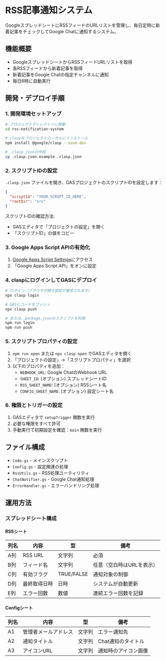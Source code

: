 # RSS記事通知システム

GoogleスプレッドシートにRSSフィードのURLリストを管理し、毎日定時に新着記事をチェックしてGoogle Chatに通知するシステム。

## 機能概要

- GoogleスプレッドシートからRSSフィードURLリストを取得
- 各RSSフィードから新着記事を取得
- 新着記事をGoogle Chatの指定チャンネルに通知
- 毎日6時に自動実行


## 開発・デプロイ手順

### 1. 開発環境セットアップ

```bash
# プロジェクトディレクトリに移動
cd rss-notification-system

# claspをプロジェクトローカルにインストール
npm install @google/clasp --save-dev

# .clasp.jsonの作成
cp .clasp.json.example .clasp.json
```

### 2. スクリプトIDの設定

`.clasp.json` ファイルを開き、GASプロジェクトのスクリプトIDを設定します：

```json
{
  "scriptId": "YOUR_SCRIPT_ID_HERE",
  "rootDir": "src"
}
```

スクリプトIDの確認方法:
- GASエディタで「プロジェクトの設定」を開く
- 「スクリプトID」の値をコピー

### 3. Google Apps Script APIの有効化

1. [Google Apps Script Settings](https://script.google.com/home/usersettings)にアクセス
2. 「Google Apps Script API」をオンに設定

### 4. claspにログインしてGASにデプロイ

```bash
# ログイン（ブラウザが開き認証が要求されます）
npx clasp login

# GASにコードをプッシュ
npx clasp push

# または、package.jsonのスクリプトを利用
npm run login
npm run push
```

### 5. スクリプトプロパティの設定

1. `npm run open` または `npx clasp open` でGASエディタを開く
2. 「プロジェクトの設定」→「スクリプトプロパティ」を選択
3. 以下のプロパティを追加：
   - `WEBHOOK_URL`: Google ChatのWebhook URL
   - `SHEET_ID`: (オプション) スプレッドシートID
   - `RSS_SHEET_NAME`: (オプション) RSSシート名
   - `CONFIG_SHEET_NAME`: (オプション) 設定シート名

### 6. 権限とトリガーの設定

1. GASエディタで `setupTrigger` 関数を実行
2. 必要な権限をすべて許可
3. 手動実行で初期設定を確認：`main` 関数を実行

## ファイル構成

- `Code.gs` - メインスクリプト
- `Config.gs` - 設定関連の処理
- `RssUtils.gs` - RSS処理ユーティリティ
- `ChatNotifier.gs` - Google Chat通知処理
- `ErrorHandler.gs` - エラーハンドリング処理

## 運用方法

### スプレッドシート構成

#### RSSシート
| 列名 | 内容 | 型 | 備考 |
|------|------|-----|------|
| A列 | RSS URL | 文字列 | 必須 |
| B列 | フィード名 | 文字列 | 任意（空白時はURLを表示） |
| C列 | 有効フラグ | TRUE/FALSE | 通知対象の制御 |
| D列 | 最終取得日時 | 日時 | システムが自動更新 |
| E列 | エラー回数 | 数値 | 連続エラー回数を記録 |

#### Configシート
| 列名 | 内容 | 型 | 備考 |
|------|------|-----|------|
| A1 | 管理者メールアドレス | 文字列 | エラー通知先 |
| A2 | 通知タイトル | 文字列 | Chat通知のタイトル |
| A3 | アイコンURL | 文字列 | 通知時のアイコン画像 |